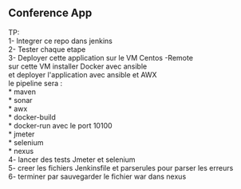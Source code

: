 ## Conference App 

TP:  
1- Integrer ce repo dans jenkins   
2- Tester chaque etape  
3- Deployer cette application sur le VM Centos -Remote   
    sur cette VM installer Docker avec ansible  
    et deployer l'application avec ansible et AWX   
   le pipeline sera :     
      * maven  
      * sonar  
      * awx  
      * docker-build  
      * docker-run  avec le port 10100  
      * jmeter  
      * selenium  
      * nexus  
4- lancer des tests Jmeter et selenium   
5- creer les fichiers Jenkinsfile et parserules pour parser les erreurs  
6- terminer par sauvegarder le fichier war dans nexus  


